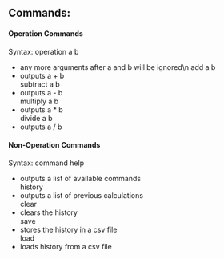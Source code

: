 ## Commands:
#### Operation Commands
Syntax: operation a b
- any more arguments after a and b will be ignored\n
add a b
- outputs a + b<br>
subtract a b
- outputs a - b<br>
multiply a b
- outputs a * b<br>
divide a b
- outputs a / b<br>

#### Non-Operation Commands
Syntax: command
help
- outputs a list of available commands<br>
history
- outputs a list of previous calculations<br>
clear
- clears the history<br>
save
- stores the history in a csv file<br>
load
- loads history from a csv file<br>
